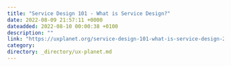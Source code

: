 ```yaml
---
title: "Service Design 101 - What is Service Design?"
date: 2022-08-09 21:57:11 +0000
dateadded: 2022-08-10 00:00:38 +0100
description: ""
link: "https://uxplanet.org/service-design-101-what-is-service-design-28a0adfeeba6?source=rss----819cc2aaeee0---4"
category:
directory: _directory/ux-planet.md
---
```


